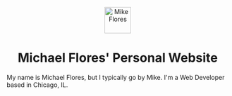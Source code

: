 
<p align="center">
  <a href="https://www.gatsbyjs.com">
    <img alt="Mike Flores" src="" width="60" />
  </a>
</p>
<h1 align="center">
  Michael Flores' Personal Website
</h1>

My name is Michael Flores, but I typically go by Mike. I'm a Web Developer based in Chicago, IL. 



